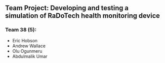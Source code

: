 ## Team Project: Developing and testing a simulation of RaDoTech health monitoring device

### Team 38 (5):
- Eric Hobson
- Andrew Wallace
- Olu Ogunmeru
- Abdulmalik Umar
